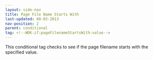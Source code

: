 ```yaml
---
layout: side-nav
title: Page File Name Starts With
last-updated: 08-03-2013
nav-position: 2
parent: conditional
tag: <!--WDK:if:pageFilenameStartsWith:value-->
---
```


This conditional tag checks to see if the page filename starts with the specified value.
